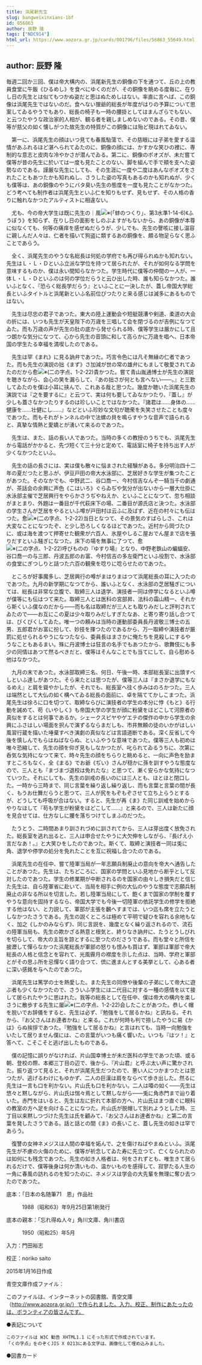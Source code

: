 ```yaml
---
title: 浜尾新先生
slug: bangweixinxians-1bf
id: 056863
author: 辰野 隆
tags: ["NDC914"]
html_url: https://www.aozora.gr.jp/cards/001796/files/56863_55649.html
---
```


## author: 辰野 隆

毎週二回か三回、僕は帝大構内の、浜尾新先生の銅像の下を通つて、丘の上の教員食堂に午飯《ひるめし》を食べにゆくのだが、その銅像を眺める度毎に、在りし日の先生とは似てもつかぬ姿だと思はぬためしはない。率直に言へば、この銅像は浜尾先生ではないのだ。食へない狸爺的総長が年度がはりの予算について思案してゐるやうでもあり、総長の椅子も一時の腰掛としてはまんざらでもない、と云つたやうな政治家的人相が、観る者を親しましめないのである。その昔、僕等が慈父の如く懐しがつた故先生の特質がこの銅像には殆ど現はれてゐない。

　第一に、浜尾先生の顔はいつ見ても春風駘蕩で、その慈眼には子弟を愛する温情があふれるほど湛へられてゐたのに、銅像の顔には、かすかな笑ひの裡に、専制的な意志と皮肉な冷やかさが潜んでゐる。第二に、銅像のポオズが、未だ嘗て僕等が昔の先生に於いては一度も見たことのない、脚を組んで手で頬を支へた姿勢なのである。謹厳な先生にしても、その生涯に一度や二度はあんなポオズをされたこともあつたかも知れぬし、さうした姿の写真もあるのかも知れぬが、少くも僕等は、あの銅像のやうにバタ臭い先生の態度を一度も見たことがなかつた。どう考へても制作者は浜尾先生といふ仁を知りもせず、見もせず、その人格の香りに触れなかつたアルティストに相違ない。

　尤も、今の帝大学生は既に先生の｜風![※(「蚌のつくり」、第3水準1-14-6)](https://www.aozora.gr.jp/cards/001796/files/../../../gaiji/1-14/1-14-06.png)《ふうぼう》を知らず、在りし日の面影をしのぶよすがもないから、あの銅像が本尊に似なくても、何等の痛痒を感ぜぬだらうが、少しでも、先生の謦咳に接し温容に親しんだ人々は、仁者を描いて狗盗に類するあの銅像を、頗る物足らなく思ふことであらう。

　全く、浜尾先生のやうな名総長は何処の学府でも再び得られぬかも知れない。先生はＬ・Ｌ・Ｄといふ立派な学位を持つて居られたが、それが如何なる学問を意味するものか、僕は永い間知らなかつた。学生時代に僕等の仲間の一人が、一体Ｌ・Ｌ・Ｄといふのは何の学位だらうと云ひ出した時、誰も知らなかつた。誰いふとなく、『恐らく総長学だらう』といふことに一決したが、蓋し帝国大学総長といふタイトルと浜尾新といふ名前位ぴつたりと来る感じは滅多にあるものではない。

　先生は尽忠の君子であつた。東大の陸上運動会や短艇競漕や剣道、柔道の大会の折には、いつも先生が天皇陛下の万歳を三唱して会を閉づるのが吉例になつてゐた。而も万歳の声が先生の肚の底から発せられる時、僕等学生は厳かにして且つ朗かな気分になつて、心から先生の音頭に和して高らかに万歳を唱へ、日本帝国の学生たる幸福を満喫したのである。

　先生は罕《まれ》に見る訥弁であつた。巧言令色には凡そ無縁の仁者であつた。而も先生の演説の拙《まず》さ加減が世の常の雄弁にもまして敬愛されてゐたのだから愈![※(二の字点、1-2-22)](https://www.aozora.gr.jp/cards/001796/files/../../../gaiji/1-02/1-02-22.png)貴かつた。嘗て青山胤通博士が先生の演説を聴きながら、会心の笑を漏らして、『あの拙さが何とも言へない――。』と三歎してゐたのを僕は小耳に挟んで、これある哉と思つた。幾度か聴いた浜尾先生の演説では『之を要するに』と云つて、実は何も要してゐなかつたり、『蓋し』が少しも蓋さなかつたりするのは珍しいことではなかつた。『諸君は……身体の……健康を……壮健にし……』などといふ珍妙な文句が聴衆を失笑させたことも度々であつた。而もそれがトンネルの中で法螺の貝を鳴らすやうな音声で語られると、真摯な情熱と愛嬌とが湧いて来るのであつた。

　先生は、また、話の長い人であつた。当時の多くの教授のうちでも、浜尾先生から電話がかかると、先づ短くて三十分と定めて、電話室に椅子を持ち出す人が少くなかつたといふ。



　先生の話の長さには、実は僕も散々に悩まされた経験がある。多分明治四十二年の夏だつたと思ふが、伊豆戸田の帝大水泳部に、芝居好きな学生が集つたことがあつた。そのなかでも、中野武二、谷口喬一、今村信吉なんぞ一騎当千の劇通が、茶話会の余興に声色《こはいろ》ぐらゐぢや気分が出ないから一層大仕掛に水泳部主催で芝居興行をやらかさうぢやねえか、といふことになつて、忽ち相談がまとまり、外題は一番目が千代萩床下の場、二番目が源氏店と決つた。水泳部の学生さんが芝居をやるといふ噂が戸田村は云ふに及ばず、近在の村々にも伝はつた。愈![※(二の字点、1-2-22)](https://www.aozora.gr.jp/cards/001796/files/../../../gaiji/1-02/1-02-22.png)当日となつて、その景気のすばらしさ、これは大変なことになつたぞ、と少し恐ろしくなるほどであつた。近村から岡づたひに、或は海を渡つて押寄せた観衆が六百人、氷屋やしるこ屋おでん屋まで店を張りだすといふ騒ぎになつた。床下の場を無事に了つて、愈![※(二の字点、1-2-22)](https://www.aozora.gr.jp/cards/001796/files/../../../gaiji/1-02/1-02-22.png)呼びものの『ゆすり場』となり、中野老鉄山の蝙蝠安、谷口喬一の与三郎、丹波五郎のお富、今村信吉の多左衛門といふ役割で、水泳部の食堂にぎつしりと詰つた六百の観衆を唸りに唸らせたのであつた。



　ところが好事魔多し、芝居興行の噂がまはりまはつて浜尾総長の耳に入つたのであつた。九月の新学期になつてから、誰いふとなく、水泳部の芝居騒ぎについては、総長は非常な立腹で、取締三人は退学、演技者一同は停学になるといふ噂が僕等にも伝はつて来た。取締三人とは医科の宮部昇、法科の霜山精一、それから斯くいふ僕なのだから――而も名は取締だが三人とも取りみだしと評判されてゐたので――お互にこの夏は少々取りみだしすぎたなあ、と寄り寄り話し合つては、びくびくしてゐた。唯一つの頼みは当時の運動部委員長丹波敬三博士の五男、五郎君がお富に扮して、妙技を揮つたのであるから、万一取締や演技者が厳罰に処せられるやうになつたなら、委員長はまさかに俺たちを見殺しにするやうなこともあるまい。殊に丹波博士は狂言の名手でもあつたから、歌舞伎にも多少の同情はあつて然るべきだと、僕等はそんなことでも当てにして、自ら慰める他はなかつた。

　九月の末であつた。水泳部取締三名、何日、午後一時、本部総長室に出頭すべしといふ達しがあつた。そら来たとは思つたが、僕等三人は『まさか退学にもなるめえ』と肩を聳やかしたが、それでも、総長室へ往く歩みはのろかつた。三人は端然として大仏の如く構へてゐる総長の面前に、卓を隔ててかしこまつた。浜尾先生は徐ろに口を切つて、取締ならびに演技者の学生の本分に悖《もと》る行動を誡めて、苟《いやしく》も帝国大学の学生が顔に粉黛をほどこして河原者の真似をするとは何事であるか。シェークスピヤやゲエテの傑作の中から学生の余興にふさはしい場面を択んで演ずるならまだしも、市井無頼の徒のいかがはしい風習行蔵を描いた唾棄すべき演劇の真似などは言語道断である。深く反省して今後を慎しんでもらはねばならぬ、といふやうな意味であつた。僕等三人も初めは唯々恐縮して、先生の顔を仰ぎ見もしなかつたが、叱られてゐるうちに、次第に呑気な気持になつて来て、時々先生の顔をちらりと眺めると、一向に声色を励ますところもなく、全《まる》でお爺《ぢい》さんが穏かに孫を訓すやうな態度なので、三人とも『まづまづ退校は免れたな』と思つて、漸く安らかな気持になつていつた。それにしても、先生の訓戒の長いのには三人とも、ほとほと閉口した。一時から三時まで、同じ言葉を繰り返し繰り返し、而も言葉と言葉の間が長く、もうお仕舞だらうと思つて、三人が尻をもぞもぞさせて立ち上らうとするが、どうしても呼吸が合はない。すると、先生が再《ま》た同じ訓戒を始めからやりなほして『苟も学生が粉黛をほどこして……』と来るので、三人は新たに顔を見合せては、仕方なしに腰を落ちつけてしまふのだつた。

　たうとう、二時間あまり訓されづめに訓されてから、三人は芽出度く放免された。総長室を逃れ出ると、三人は申合せたやうに大欠伸をしながら、『長げえ小言だなあ！。』と大笑ひをしたのであつた。斯くて、取締と演技者一同は兎に角、退学や停学の処分を免れたことを互に祝福し合つたのである。



　浜尾先生の在任中、嘗て陸軍当局が一年志願兵制廃止の意向を帝大へ通告したことがあつた。先生は、たちどころに、国家の学問といふ見地から断乎として反対したのであつた。学生の修業期が中断されるのを国家の由々しき損失だと信じた先生は、自ら陸軍省に赴いて、当局を相手に例の大仏のやうな態度で志願兵制廃止の非なる所以を切言した。若し陸軍当局にして、飽くまで国家の学制を覆すやうな意向を固持するなら、帝国大学でも今後一切陸軍の依託学生の修学を拒絶する他はない、と力説して、軍部が主張を飜へすまでは、いつ迄も席を立たうとしなかつたさうである。先生の説くところは極めて平明で疑ひを容れる余地もなく、加之《しかのみならず》、同じ言説を、幾度となく繰り返されるので、流石の陸軍当局も、先生の欺かざる熱意と根気と、終りなき訥弁に、たうとうしびれを切らして、帝大の主旨を諒とするに至つたのださうである。而も堂々と所信を披瀝して憚らなかつた浜尾総長が軍部の怒りも恨みも買はず、軍部は軍部で帝大総長の人格と信念とを容れて、光風霽月の襟度を示した点は、当時、学府と軍部とがその思ふ所を忌憚なく語り合つて、倶に進まんとする美挙として、心ある者に深い感銘を与へたのであつた。

　浜尾先生は篤学の士を熱愛した。また先生の同僚や後輩の子弟にして帝大に遊ぶ者も少くなかつたので、さういふ学生には二代目に対する一種の感情を以て接して居られたやうに思はれた。我等の総長として在任中、僕は帝大の構内を楽しさうに散歩する先生に屡![※(二の字点、1-2-22)](https://www.aozora.gr.jp/cards/001796/files/../../../gaiji/1-02/1-02-22.png)会したことがあつた。恭しく帽を脱いでお辞儀をすると、先生は必ず、『勉強をして居るかね』と訊ねる。それから、『お父さんはお達者かね』と来る。これが何時も判で捺したやうに易《かは》らぬ挨拶であつた。『勉強をして居るかね』と言はれても、当時一向勉強をいたして居りません僕には、この言葉がいつも痛く響いた。いつも『はツ！』と答へて、こそこそと逃げ出したものである。

　僕の記憶に誤りがなければ、片山国幸博士が未だ医科の学生であつた頃、或る朝、登校の際、本郷三丁目の辺で、後から、『片山君』と呼ぶ太い声に驚かされた。振り返つて見ると、それが浜尾先生だつたので、悪い人につかまつたとは思つたが、逃げるわけにもゆかず、二人の巨漢は肩をならべて歩き出した。然るに先生は一言も口を利かない。片山氏も口を利かない。二人は唖の如く――先生は悠々と黙しながら、片山氏は惴々焉として黙しながら――兎に角赤門まで辿り着いた。赤門をはいると、先生は左に折れて本部の方へ、片山氏はまつ直ぐに眼科の教室の方へ足を向けることになつた。片山氏が脱帽して別れようとした時、三丁目以来黙しつづけた先生は氏を顧みて、『お父さんはお達者かね』と第二の言葉を発したさうである。話と話との間《ま》の長いこと、蓋し先生の如きは罕であらう。

　復讐の女神ネメジスは人間の幸福を妬んで、之を傷けねばやまぬといふ。浜尾先生が不慮の火傷のために、僕等が祈念してゐた寿に先立つて、亡くなられたのは如何にも残念であつた。先生の如き人格者は、何をされずとも、唯生きて居られるだけで、僕等後身は何か清いもの、温かいものを感得して、寂寥たる人生の一角に春風の訪れるのを知つたのに、ネメジスは学会の大先輩を無理に奪ひ去つたのであつた。













底本：「日本の名随筆71　恩」作品社

　　　1988（昭和63）年9月25日第1刷発行

底本の親本：「忘れ得ぬ人々」角川文庫、角川書店

　　　1950（昭和25）年5月

入力：門田裕志

校正：noriko saito

2015年1月16日作成

青空文庫作成ファイル：

このファイルは、インターネットの図書館、青空文庫（http://www.aozora.gr.jp/）で作られました。入力、校正、制作にあたったのは、ボランティアの皆さんです。











●表記について


	このファイルは W3C 勧告 XHTML1.1 にそった形式で作成されています。
	「くの字点」をのぞくJIS X 0213にある文字は、画像化して埋め込みました。







●図書カード